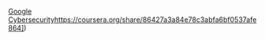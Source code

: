 [Google Cybersecurity]([https://coursera.org/share/86427a3a84e78c3abfa6bf0537afe864)https://coursera.org/share/86427a3a84e78c3abfa6bf0537afe864])
